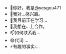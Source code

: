 - 👋你好，我是@yesgou471
- 👀我对...感兴趣。
- 🌱我目前正在学习...
- 💞️我想在...上合作。
- 📫如何联系我...
- 😄代词:...
- ⚡有趣的事实:...

<!---
yesgou471/yesgou471 是一个✨特殊的✨存储库，因为其“README.md”（这个文件）出现在您的GitHub配置文件中。
您可以单击“预览”链接查看您的更改。
--->
